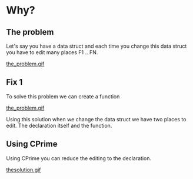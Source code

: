 # Why?

## The problem

Let's say you have a data struct and each time you change this data struct you have to edit many places F1 .. FN. 

[the_problem.gif](the_problem.gif)

## Fix 1

To solve this problem we can create a function

[the_problem.gif](solution1.gif)

Using this solution when we change the data struct we have two places to edit. The declaration itself and the function.

## Using CPrime

Using CPrime you can reduce the editing to the declaration.

[thesolution.gif](thesolution.gif)
